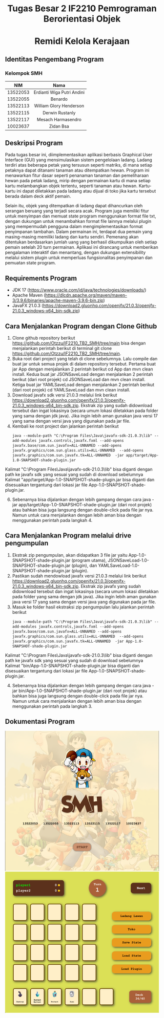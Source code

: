 <h1 align="center"> Tugas Besar 2 IF2210 Pemrograman Berorientasi Objek</h1>
<h1 align="center">  Remidi Kelola Kerajaan </h1>

## Identitas Pengembang Program
### **Kelompok SMH**
|   NIM    |                  Nama                  |
| :------: | :------------------------------------: |
| 13522053 |            Erdianti Wiga Putri Andini           |
| 13522055 |            Benardo             |
| 13522113 |            William Glory Henderson             |
| 13522115 |            Derwin Rustanly             |
| 13522117 |            Mesach Harmasendro             |
| 10023637 |            Zidan Bsa             |

## Deskripsi Program
Pada tugas besar ini, diimplementasikan aplikasi berbasis Graphical User Interface (GUI) yang mensimulasikan sistem pengelolaan ladang. Ladang terdiri atas beberapa petak yang tersusun seperti matriks, di mana setiap petaknya dapat ditanami tanaman atau ditempatkan hewan. Program ini menawarkan fitur dasar seperti penanaman tanaman dan pemeliharaan hewan pada petak ladang, mirip dengan permainan kartu di mana setiap kartu melambangkan objek tertentu, seperti tanaman atau hewan. Kartu-kartu ini dapat diletakkan pada ladang atau dijual di toko jika kartu tersebut berada dalam deck aktif pemain.

Selain itu, objek yang ditempatkan di ladang dapat dihancurkan oleh serangan beruang yang terjadi secara acak. Program juga memiliki fitur untuk menyimpan dan memuat state program menggunakan format file txt, dengan dukungan untuk menambahkan format file lainnya melalui plugin yang mempermudah pengguna dalam mengimplementasikan format penyimpanan tambahan. Dalam permainan ini, terdapat dua pemain yang masing-masing memiliki ladang dan kartu sendiri. Pemenang akan ditentukan berdasarkan jumlah uang yang berhasil dikumpulkan oleh setiap pemain setelah 20 turn permainan. Aplikasi ini dirancang untuk memberikan pengalaman interaktif dan menantang, dengan dukungan extensibility melalui sistem plugin untuk memperluas fungsionalitas penyimpanan dan pemuatan state program.


## Requirements Program
- JDK 17 (https://www.oracle.com/id/java/technologies/downloads/)
- Apache Maven (https://dlcdn.apache.org/maven/maven-3/3.9.6/binaries/apache-maven-3.9.6-bin.zip)
- JavaFX 21.0.3 (https://download2.gluonhq.com/openjfx/21.0.3/openjfx-21.0.3_windows-x64_bin-sdk.zip)

## Cara Menjalankan Program dengan Clone Github
1. Clone github repository berikut https://github.com/Otzzu/IF2210_TB2_SMH/tree/main bisa dengan menjalankan perintah berikut di terminal git clone https://github.com/Otzzu/IF2210_TB2_SMH/tree/main. 
2. Buka root dari project yang telah di clone sebelumnya. Lalu compile dan buat jar untuk semua projek di dalam repository tersebut. Pertama buat jar App dengan menjalankan 2 perintah berikut cd App dan mvn clean install. Kedua buat jar JSONSaveLoad dengan menjalankan 2 perintah berikut (dari root projek) cd JSONSaveLoad dan mvn clean install. Ketiga buat jar YAMLSaveLoad dengan menjalankan 2 perintah berikut (dari root projek) cd  YAMLSaveLoad dan mvn clean install.
3. Download javafx sdk versi 21.0.3 melalui link berikut https://download2.gluonhq.com/openjfx/21.0.3/openjfx-21.0.3_windows-x64_bin-sdk.zip. Ekstrak zip yang sudah didownload tersebut dan ingat lokasinya (secara umum lokasi diletakkan pada folder yang sama dengan jdk java). Jika ingin lebih aman gunakan java versi 17 yang sama dengan versi java yang digunakan pada jar file.
4. Kembali ke root project dan jalankan perintah berikut 
    ```
    java --module-path "C:\Program Files\Java\javafx-sdk-21.0.3\lib" --add-modules javafx.controls,javafx.fxml --add-opens javafx.base/com.sun.javafx=ALL-UNNAMED --add-opens javafx.graphics/com.sun.glass.utils=ALL-UNNAMED  --add-opens javafx.graphics/com.sun.javafx.tk=ALL-UNNAMED  -jar app/target/App-1.0-SNAPSHOT-shade-plugin.jar
    ```
Kalimat "C:\Program Files\Java\javafx-sdk-21.0.3\lib" bisa diganti dengan path ke javafx sdk yang sesuai yang sudah di download sebelumnya
Kalimat "app/target/App-1.0-SNAPSHOT-shade-plugin.jar bisa diganti dan disesuaikan tergantung dari lokasi jar file App-1.0-SNAPSHOT-shade-plugin.jar.

6. Sebenarnya bisa dijalankan dengan lebih gampang dengan cara java -jar app/target/App-1.0-SNAPSHOT-shade-plugin.jar (dari root projek) atau bahkan bisa juga langsung dengan double-click pada file jar nya. Namun untuk cara menjalankan dengan lebih aman bisa dengan menggunakan perintah pada langkah 4.

## Cara Menjalankan Program melalui drive pengumpulan
1. Ekstrak zip pengumpulan, akan didapatkan 3 file jar yaitu App-1.0-SNAPSHOT-shade-plugin.jar (program utama), JSONSaveLoad-1.0-SNAPSHOT-shade-plugin.jar (plugin), dan YAMLSaveLoad-1.0-SNAPSHOT-shade-plugin.jar (plugin).
2. Pastikan sudah mendowload javafx versi 21.0.3 melalui link berikut https://download2.gluonhq.com/openjfx/21.0.3/openjfx-21.0.3_windows-x64_bin-sdk.zip. Ekstrak zip javafx yang sudah didownload tersebut dan ingat lokasinya (secara umum lokasi diletakkan pada folder yang sama dengan jdk java). Jika ingin lebih aman gunakan java versi 17 yang sama dengan versi java yang digunakan pada jar file.
3. Masuk ke folder hasil ekstraksi zip pengumpulan lalu jalankan perintah berikut
    ```
    java --module-path "C:\Program Files\Java\javafx-sdk-21.0.3\lib" --add-modules javafx.controls,javafx.fxml --add-opens javafx.base/com.sun.javafx=ALL-UNNAMED --add-opens javafx.graphics/com.sun.glass.utils=ALL-UNNAMED  --add-opens javafx.graphics/com.sun.javafx.tk=ALL-UNNAMED  -jar App-1.0-SNAPSHOT-shade-plugin.jar
    ```
Kalimat "C:\Program Files\Java\javafx-sdk-21.0.3\lib" bisa diganti dengan path ke javafx sdk yang sesuai yang sudah di download sebelumnya
Kalimat "bin/App-1.0-SNAPSHOT-shade-plugin.jar bisa diganti dan disesuaikan tergantung dari lokasi jar file App-1.0-SNAPSHOT-shade-plugin.jar.

4. Sebenarnya bisa dijalankan dengan lebih gampang dengan cara java -jar bin/App-1.0-SNAPSHOT-shade-plugin.jar (dari root projek) atau bahkan bisa juga langsung dengan double-click pada file jar nya. Namun untuk cara menjalankan dengan lebih aman bisa dengan menggunakan perintah pada langkah 3.

## Dokumentasi Program
![StartWindow](image.png)
![MainView](image-1.png)
